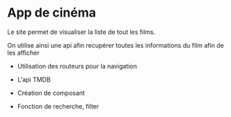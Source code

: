 # App de cinéma

Le site permet de visualiser la liste de tout les films.

On utilise ainsi une api afin recupérer toutes les informations du film afin de les afficher

- Utilisation des routeurs pour la navigation

- L'api TMDB

- Création de composant

- Fonction de recherche, filter